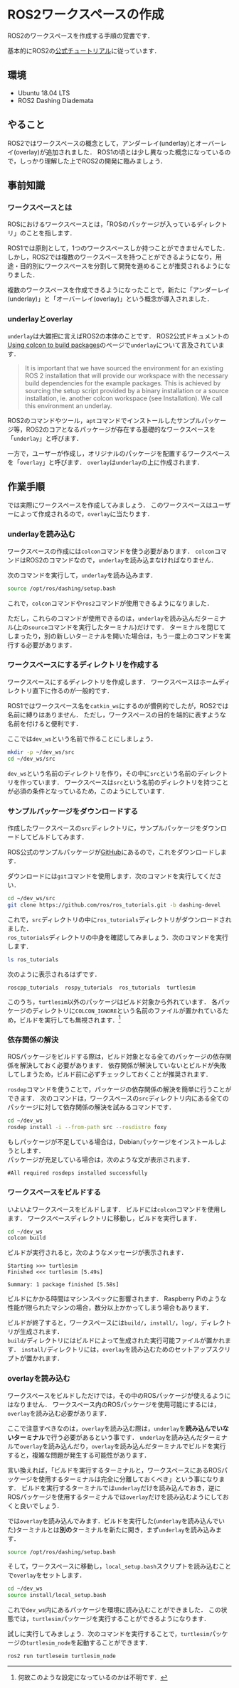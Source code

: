 # ROS2ワークスペースの作成

ROS2のワークスペースを作成する手順の覚書です．

基本的にROS2の[公式チュートリアル](https://index.ros.org/doc/ros2/Tutorials/)に従っています．

## 環境

- Ubuntu 18.04 LTS
- ROS2 Dashing Diademata

## やること

ROS2ではワークスペースの概念として，アンダーレイ(underlay)とオーバーレイ(overlay)が追加されました．
ROS1の頃とは少し異なった概念になっているので，しっかり理解した上でROS2の開発に臨みましょう．

## 事前知識

### ワークスペースとは

ROSにおけるワークスペースとは，「ROSのパッケージが入っているディレクトリ」のことを指します．

ROS1では原則として，1つのワークスペースしか持つことができませんでした．
しかし，ROS2では複数のワークスペースを持つことができるようになり，用途・目的別にワークスペースを分割して開発を進めることが推奨されるようになりました．

複数のワークスペースを作成できるようになったことで，新たに「アンダーレイ(underlay)」と「オーバーレイ(overlay)」という概念が導入されました．

### underlayとoverlay

`underlay`は大雑把に言えばROS2の本体のことです．
ROS2公式ドキュメントの[Using colcon to build packages](https://index.ros.org/doc/ros2/Tutorials/Colcon-Tutorial/)のページで`underlay`について言及されています．

>It is important that we have sourced the environment for an existing ROS 2 installation that will provide our workspace with the necessary build dependencies for the example packages. This is achieved by sourcing the setup script provided by a binary installation or a source installation, ie. another colcon workspace (see Installation). We call this environment an underlay.

ROS2のコマンドやツール，`apt`コマンドでインストールしたサンプルパッケージ等，ROS2のコアとなるパッケージが存在する基礎的なワークスペースを「`underlay`」と呼びます．

一方で，ユーザーが作成し，オリジナルのパッケージを配置するワークスペースを「`overlay`」と呼びます．
`overlay`は`underlay`の上に作成されます．

## 作業手順

では実際にワークスペースを作成してみましょう．
このワークスペースはユーザーによって作成されるので，`overlay`に当たります．

### underlayを読み込む

ワークスペースの作成には`colcon`コマンドを使う必要があります．
`colcon`コマンドはROS2のコマンドなので，`underlay`を読み込まなければなりません．

次のコマンドを実行して，`underlay`を読み込みます．

```bash
source /opt/ros/dashing/setup.bash
```

これで，`colcon`コマンドや`ros2`コマンドが使用できるようになりました．

ただし，これらのコマンドが使用できるのは，`underlay`を読み込んだターミナル(上の`source`コマンドを実行したターミナル)だけです．
ターミナルを閉じてしまったり，別の新しいターミナルを開いた場合は，もう一度上のコマンドを実行する必要があります．

### ワークスペースにするディレクトリを作成する

ワークスペースにするディレクトリを作成します．
ワークスペースはホームディレクトリ直下に作るのが一般的です．

ROS1ではワークスペース名を`catkin_ws`にするのが慣例的でしたが，ROS2では名前に縛りはありません．
ただし，ワークスペースの目的を端的に表すような名前を付けると便利です．

ここでは`dev_ws`という名前で作ることにしましょう．

```bash
mkdir -p ~/dev_ws/src
cd ~/dev_ws/src
```

`dev_ws`という名前のディレクトリを作り，その中に`src`という名前のディレクトリを作っています．
ワークスペースは`src`という名前のディレクトリを持つことが必須の条件となっているため，このようにしています．

### サンプルパッケージをダウンロードする

作成したワークスペースの`src`ディレクトリに，サンプルパッケージをダウンロードしてビルドしてみます．

ROS公式のサンプルパッケージが[GitHub](https://github.com/ros/ros_tutorials/tree/dashing-devel)にあるので，これをダウンロードします．

ダウンロードには`git`コマンドを使用します．次のコマンドを実行してください．

```bash
cd ~/dev_ws/src
git clone https://github.com/ros/ros_tutorials.git -b dashing-devel
```

これで，`src`ディレクトリの中に`ros_tutorials`ディレクトリがダウンロードされました．  
`ros_tutorials`ディレクトリの中身を確認してみましょう．次のコマンドを実行します．

```bash
ls ros_tutorials
```

次のように表示されるはずです．

```console
roscpp_tutorials  rospy_tutorials  ros_tutorials  turtlesim
```

このうち，`turtlesim`以外のパッケージはビルド対象から外れています．
各パッケージのディレクトリに`COLCON_IGNORE`という名前のファイルが置かれているため，ビルドを実行しても無視されます．[^1]

[^1]: 何故このような設定になっているのかは不明です．

### 依存関係の解決

ROSパッケージをビルドする際は，ビルド対象となる全てのパッケージの依存関係を解決しておく必要があります．
依存関係が解決していないとビルドが失敗してしまうため，ビルド前に必ずチェックしておくことが推奨されます．

`rosdep`コマンドを使うことで，パッケージの依存関係の解決を簡単に行うことができます．
次のコマンドは，ワークスペースの`src`ディレクトリ内にある全てのパッケージに対して依存関係の解決を試みるコマンドです．

```bash
cd ~/dev_ws
rosdep install -i --from-path src --rosdistro foxy
```

もしパッケージが不足している場合は，Debianパッケージをインストールしようとします．  
パッケージが充足している場合は，次のような文が表示されます．

```console
#All required rosdeps installed successfully
```

### ワークスペースをビルドする

いよいよワークスペースをビルドします．
ビルドには`colcon`コマンドを使用します．
ワークスペースディレクトリに移動し，ビルドを実行します．

```bash
cd ~/dev_ws
colcon build
```

ビルドが実行されると，次のようなメッセージが表示されます．

```console
Starting >>> turtlesim
Finished <<< turtlesim [5.49s]

Summary: 1 package finished [5.58s]
```

ビルドにかかる時間はマシンスペックに影響されます．
Raspberry Piのような性能が限られたマシンの場合，数分以上かかってしまう場合もあります．

ビルドが終了すると，ワークスペースには`build/`，`install/`，`log/`，ディレクトリが生成されます．  
`build/`ディレクトリにはビルドによって生成された実行可能ファイルが置かれます．
`install/`ディレクトリには，`overlay`を読み込むためのセットアップスクリプトが置かれます．

### overlayを読み込む

ワークスペースをビルドしただけでは，その中のROSパッケージが使えるようにはなりません．
ワークスペース内のROSパッケージを使用可能にするには，`overlay`を読み込む必要があります．

ここで注意すべきなのは，`overlay`を読み込む際は，`underlay`を**読み込んでいないターミナル**で行う必要があるという事です．
`underlay`を読み込んだターミナルで`overlay`を読み込んだり，`overlay`を読み込んだターミナルでビルドを実行すると，複雑な問題が発生する可能性があります．

言い換えれば，「ビルドを実行するターミナルと，ワークスペースにあるROSパッケージを使用するターミナルは完全に分離しておくべき」という事になります．
ビルドを実行するターミナルでは`underlay`だけを読み込んでおき，逆にROSパッケージを使用するターミナルでは`overlay`だけを読み込むようにしておくと良いでしょう．

では`overlay`を読み込んでみます．ビルドを実行した(`underlay`を読み込んでいた)ターミナルとは**別の**ターミナルを新たに開き，まず`underlay`を読み込みます．

```bash
source /opt/ros/dashing/setup.bash
```

そして，ワークスペースに移動し，`local_setup.bash`スクリプトを読み込むことで`overlay`をセットします．

```bash
cd ~/dev_ws
source install/local_setup.bash
```

これで`dev_ws`内にあるパッケージを環境に読み込むことができました．
この状態では，`turtlesim`パッケージを実行することができるようになります．

試しに実行してみましょう．次のコマンドを実行することで，`turtlesim`パッケージの`turtlesim_node`を起動することができます．

```bash
ros2 run turtleseim turtlesim_node
```
